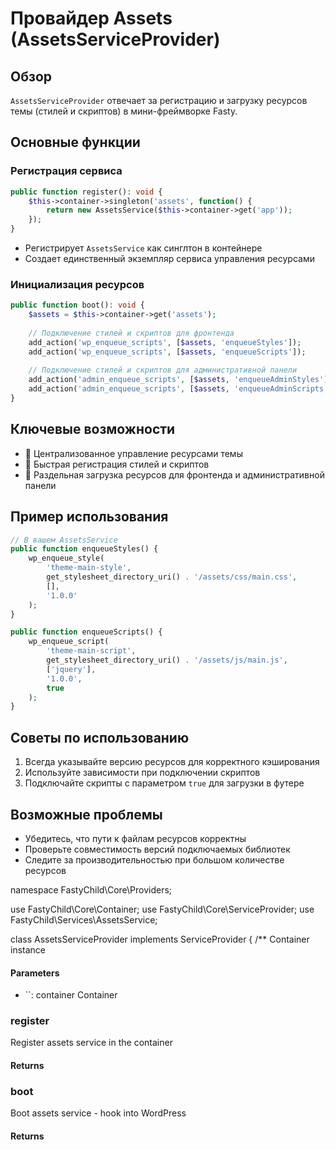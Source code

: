 # Провайдер Assets (AssetsServiceProvider)

## Обзор

`AssetsServiceProvider` отвечает за регистрацию и загрузку ресурсов темы (стилей и скриптов) в мини-фреймворке Fasty.

## Основные функции

### Регистрация сервиса

```php
public function register(): void {
    $this->container->singleton('assets', function() {
        return new AssetsService($this->container->get('app'));
    });
}
```

- Регистрирует `AssetsService` как синглтон в контейнере
- Создает единственный экземпляр сервиса управления ресурсами

### Инициализация ресурсов

```php
public function boot(): void {
    $assets = $this->container->get('assets');
    
    // Подключение стилей и скриптов для фронтенда
    add_action('wp_enqueue_scripts', [$assets, 'enqueueStyles']);
    add_action('wp_enqueue_scripts', [$assets, 'enqueueScripts']);
    
    // Подключение стилей и скриптов для административной панели
    add_action('admin_enqueue_scripts', [$assets, 'enqueueAdminStyles']);
    add_action('admin_enqueue_scripts', [$assets, 'enqueueAdminScripts']);
}
```

## Ключевые возможности

- 🎨 Централизованное управление ресурсами темы
- 🚀 Быстрая регистрация стилей и скриптов
- 🔧 Раздельная загрузка ресурсов для фронтенда и административной панели

## Пример использования

```php
// В вашем AssetsService
public function enqueueStyles() {
    wp_enqueue_style(
        'theme-main-style', 
        get_stylesheet_directory_uri() . '/assets/css/main.css', 
        [], 
        '1.0.0'
    );
}

public function enqueueScripts() {
    wp_enqueue_script(
        'theme-main-script', 
        get_stylesheet_directory_uri() . '/assets/js/main.js', 
        ['jquery'], 
        '1.0.0', 
        true
    );
}
```

## Советы по использованию

1. Всегда указывайте версию ресурсов для корректного кэширования
2. Используйте зависимости при подключении скриптов
3. Подключайте скрипты с параметром `true` для загрузки в футере

## Возможные проблемы

- Убедитесь, что пути к файлам ресурсов корректны
- Проверьте совместимость версий подключаемых библиотек
- Следите за производительностью при большом количестве ресурсов

namespace FastyChild\Core\Providers;

use FastyChild\Core\Container;
use FastyChild\Core\ServiceProvider;
use FastyChild\Services\AssetsService;

class AssetsServiceProvider implements ServiceProvider {
/**
Container instance

#### Parameters

- ``: container Container

### register
<!-- @doc-source: AssetsServiceProvider.register -->
Register assets service in the container

#### Returns



### boot
<!-- @doc-source: AssetsServiceProvider.boot -->
Boot assets service - hook into WordPress

#### Returns



